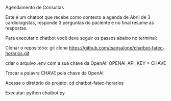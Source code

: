 Agendamento de Consultas

Este é um chatbot que recebe como contexto a agenda de Abril de 3 cardiologistas, responde 3 perguntas do paciente e no final resume as respostas.

Para executar o chatbot você deve seguir os passos abaixo no terminal:

  Clonar o repositório: git clone https://github.com/tsansalone/chatbot-fatec-horarios.git

  criar o arquivo .env com a sua chave da OpenAI: OPENAI_API_KEY = CHAVE
  
  Trocar a palavra CHAVE pela chave da OpenAI

  Acesse o diretório do projeto: cd chatbot-fatec-horarios

  Executar: python chatbot.py
